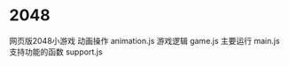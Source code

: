 # 2048
网页版2048小游戏
动画操作       animation.js
游戏逻辑       game.js
主要运行       main.js
支持功能的函数  support.js

